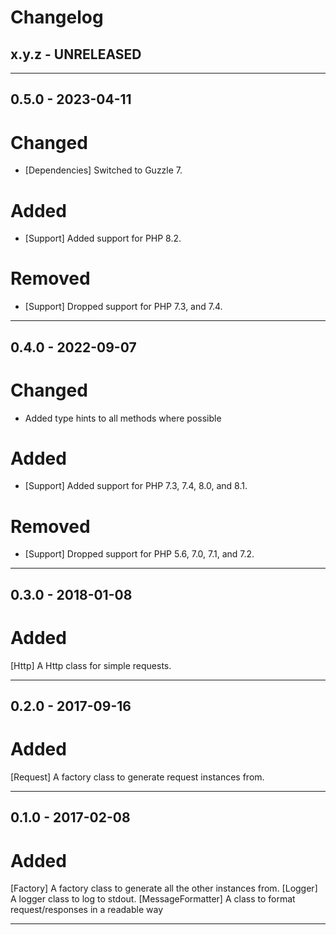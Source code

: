 Changelog
=========

## x.y.z - UNRELEASED

--------

## 0.5.0 - 2023-04-11

# Changed

* [Dependencies] Switched to Guzzle 7.

# Added

* [Support] Added support for PHP 8.2.

# Removed

* [Support] Dropped support for PHP 7.3, and 7.4.

--------

## 0.4.0 - 2022-09-07

# Changed

* Added type hints to all methods where possible

# Added

* [Support] Added support for PHP 7.3, 7.4, 8.0, and 8.1.

# Removed

* [Support] Dropped support for PHP 5.6, 7.0, 7.1, and 7.2.

--------

## 0.3.0 - 2018-01-08

# Added

[Http] A Http class for simple requests.

--------
## 0.2.0 - 2017-09-16

# Added

[Request] A factory class to generate request instances from.

--------

## 0.1.0 - 2017-02-08

# Added

[Factory] A factory class to generate all the other instances from.
[Logger] A logger class to log to stdout.
[MessageFormatter] A class to format request/responses in a readable way

--------
